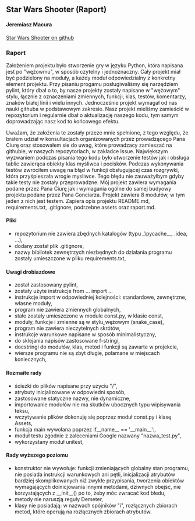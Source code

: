 <!-- Heading -->
## Star Wars Shooter (Raport)
<!-- Links -->
#### Jeremiasz Macura
[Star Wars Shooter on github](https://github.com/Jeremiaszmacura/pygame_star_wars_projekt)
### Raport
<!-- UL -->
Założeniem projektu było stworzenie gry w języku Python, która napisana jest po "wężowmu",
w sposób czytelny i jednoznaczny. Cały projekt miał być podzielony na moduły, a każdy moduł 
odpowiedzialny z konkretny element projektu. Przy pisaniu progamu posługiwaliśmy się narzędziem 
pylint, który dbał o to, by nasze projekty zostały napisane w "wężowym" stylu, łącznie z 
oznaczeniami zmiennych, funkcji, klas, testów, komentarzy, znaków białej linii i wielu innych.
Jednocześnie projekt wymagał od nas nauki githuba w podstawowym zakresie. Nasz projekt mieliśmy 
zamieścić w repozytorium i regularnie dbał o aktualizację naszego kodu, tym samym doprowadzając 
nasz kod to końcowego efektu.
<!-- UL -->
Uważam, że założenia te zostały przeze mnie spełnione, z tego względu, że brałem udział w 
konsultacjach organizowanych przez prowadzącego Pana Ciurę oraz stosowałem sie do uwag, 
które prowadzacy zamieszać na githubie, w naszych repozytoriach, w zakładce Issue.
Największym wyzwaniem podczas pisania tego kodu było utworzenie testów jak i obsługa 
tablic zawierąca obiekty klas myśliwca i pocisków. Podczas wykonywania testów zwróciłem uwagę 
na błąd w funkcji obsługującej czas rozgrywki, która przyśpieszała wrogie mysliwce. Tego błędu 
nie zauważyłbym gdyby takie testy nie zostały przeprowadzne. 
Mój projekt zawiera wymagania podane przez Pana Ciurę jak i wymagania ogólne do samej budyowy 
projektu podane przez Pana Gonciarza. 
Projekt zawiera 8 modułów, w tym jeden z nich jest testem. Zapiera opis projektu README.md, 
requirements.txt, .gitignore, podrzebne assets oraz raport.md.
#### Pliki

* repozytorium nie zawiera zbędnych katalogów (typu \_\pycache__, .idea, ...),
* dodany został plik .gitignore,
* nazwy bibliotek zewnętrzych niezbędnych do działania programu zostały umieszczone w pliku requirements.txt,
#### Uwagi drobiazdowe
* został zastosowany pylint,
* zostały użyte instrukcje from ... import ...
* instrukcje import w odpowiedniej kolejności: standardowe, zewnętrzne, własne moduły,
* program nie zawiera zmiennych globalnych,
* stałe zostały umieszczone w module const.py, w klasie const,
* moduły, funkcje i zmienne są w stylu_wężowym (snake_case),
* program nie zawiera nieczytelnych skrótów,
* instrukcje warunkowe napisane w sposób minimalistyczny,
* do sklejania napisów zastosowane f-stringi,
* docstringi do modułów, klas, metod i funkcji są zawarte w projekcie,
* wiersze programu nie są zbyt długie, połamane w miejscach koniecznych,
#### Rozmaite rady
* ścieżki do plików napisane przy użyciu "/",
* atrybuty inicjalizowane w odpowiedni sposób, 
* zastosowane statyczne nazwy, nie dynamiczne, 
* importowanie modułów nie ma skutków ubocznych typu wipisywania teksu,
* wczytywanie plików dokonuję się poprzez moduł const.py i klasę Assets,
* funkcja main wywołana poprzez if__name__ == '\_\_main__':,
* moduł testu zgodnie z zaleceniami Google nazwany "nazwa_test.py",
* wykorzystany moduł unitest,
#### Rady wyższego poziomu
* konstruktor nie wywołuje: funkcji zmieniających globalny stan programu, nie posiada
instrukcji warunkowych ani pętli, inicjalizacji atrybutów bardziej skomplikowanych niż
zwykłe przypisania, tworzenia obiektów wymagających doinicjowania innymi metodami,
dziwnych obejść, nie korzystających z \_\_init__() po to, żeby móc zwracać kod błedu,
* metody nie naruszją reguły Demeter,
* klasy nie posiadają: w nazwach spójników "i", rozłącznych zbiorach metod, które operują
 na rozłącznych zbiorach atrybutów.
